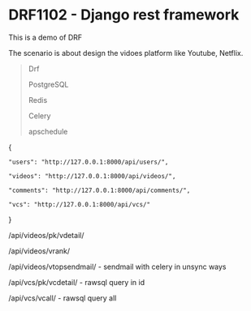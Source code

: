 # DRF1102 - Django rest framework

This is a demo of DRF

The scenario is about design the vidoes platform like Youtube, Netflix.


 
> Drf
> 
> PostgreSQL
> 
> Redis
> 
> Celery
> 
> apschedule


{

    "users": "http://127.0.0.1:8000/api/users/",
    
    "videos": "http://127.0.0.1:8000/api/videos/",
    
    "comments": "http://127.0.0.1:8000/api/comments/",
    
    "vcs": "http://127.0.0.1:8000/api/vcs/"
    
}


/api/videos/pk/vdetail/

/api/videos/vrank/

/api/videos/vtopsendmail/ - sendmail with celery in unsync ways


/api/vcs/pk/vcdetail/  - rawsql query in id

/api/vcs/vcall/ - rawsql query all
